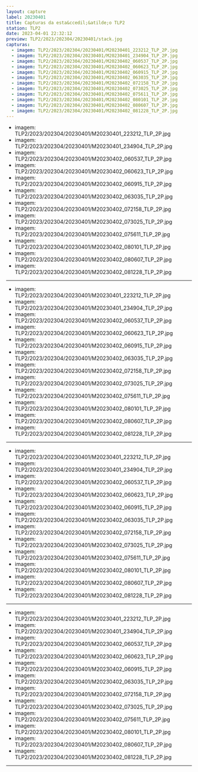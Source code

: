 ```yaml
---
layout: capture
label: 20230401
title: Capturas da esta&ccedil;&atilde;o TLP2
station: TLP2
date: 2023-04-01 22:32:12
preview: TLP2/2023/202304/20230401/stack.jpg
capturas:
  - imagem: TLP2/2023/202304/20230401/M20230401_223212_TLP_2P.jpg
  - imagem: TLP2/2023/202304/20230401/M20230401_234904_TLP_2P.jpg
  - imagem: TLP2/2023/202304/20230401/M20230402_060537_TLP_2P.jpg
  - imagem: TLP2/2023/202304/20230401/M20230402_060623_TLP_2P.jpg
  - imagem: TLP2/2023/202304/20230401/M20230402_060915_TLP_2P.jpg
  - imagem: TLP2/2023/202304/20230401/M20230402_063035_TLP_2P.jpg
  - imagem: TLP2/2023/202304/20230401/M20230402_072158_TLP_2P.jpg
  - imagem: TLP2/2023/202304/20230401/M20230402_073025_TLP_2P.jpg
  - imagem: TLP2/2023/202304/20230401/M20230402_075611_TLP_2P.jpg
  - imagem: TLP2/2023/202304/20230401/M20230402_080101_TLP_2P.jpg
  - imagem: TLP2/2023/202304/20230401/M20230402_080607_TLP_2P.jpg
  - imagem: TLP2/2023/202304/20230401/M20230402_081228_TLP_2P.jpg
---
```

  - imagem: TLP2/2023/202304/20230401/M20230401_223212_TLP_2P.jpg
  - imagem: TLP2/2023/202304/20230401/M20230401_234904_TLP_2P.jpg
  - imagem: TLP2/2023/202304/20230401/M20230402_060537_TLP_2P.jpg
  - imagem: TLP2/2023/202304/20230401/M20230402_060623_TLP_2P.jpg
  - imagem: TLP2/2023/202304/20230401/M20230402_060915_TLP_2P.jpg
  - imagem: TLP2/2023/202304/20230401/M20230402_063035_TLP_2P.jpg
  - imagem: TLP2/2023/202304/20230401/M20230402_072158_TLP_2P.jpg
  - imagem: TLP2/2023/202304/20230401/M20230402_073025_TLP_2P.jpg
  - imagem: TLP2/2023/202304/20230401/M20230402_075611_TLP_2P.jpg
  - imagem: TLP2/2023/202304/20230401/M20230402_080101_TLP_2P.jpg
  - imagem: TLP2/2023/202304/20230401/M20230402_080607_TLP_2P.jpg
  - imagem: TLP2/2023/202304/20230401/M20230402_081228_TLP_2P.jpg
---
  - imagem: TLP2/2023/202304/20230401/M20230401_223212_TLP_2P.jpg
  - imagem: TLP2/2023/202304/20230401/M20230401_234904_TLP_2P.jpg
  - imagem: TLP2/2023/202304/20230401/M20230402_060537_TLP_2P.jpg
  - imagem: TLP2/2023/202304/20230401/M20230402_060623_TLP_2P.jpg
  - imagem: TLP2/2023/202304/20230401/M20230402_060915_TLP_2P.jpg
  - imagem: TLP2/2023/202304/20230401/M20230402_063035_TLP_2P.jpg
  - imagem: TLP2/2023/202304/20230401/M20230402_072158_TLP_2P.jpg
  - imagem: TLP2/2023/202304/20230401/M20230402_073025_TLP_2P.jpg
  - imagem: TLP2/2023/202304/20230401/M20230402_075611_TLP_2P.jpg
  - imagem: TLP2/2023/202304/20230401/M20230402_080101_TLP_2P.jpg
  - imagem: TLP2/2023/202304/20230401/M20230402_080607_TLP_2P.jpg
  - imagem: TLP2/2023/202304/20230401/M20230402_081228_TLP_2P.jpg
---
  - imagem: TLP2/2023/202304/20230401/M20230401_223212_TLP_2P.jpg
  - imagem: TLP2/2023/202304/20230401/M20230401_234904_TLP_2P.jpg
  - imagem: TLP2/2023/202304/20230401/M20230402_060537_TLP_2P.jpg
  - imagem: TLP2/2023/202304/20230401/M20230402_060623_TLP_2P.jpg
  - imagem: TLP2/2023/202304/20230401/M20230402_060915_TLP_2P.jpg
  - imagem: TLP2/2023/202304/20230401/M20230402_063035_TLP_2P.jpg
  - imagem: TLP2/2023/202304/20230401/M20230402_072158_TLP_2P.jpg
  - imagem: TLP2/2023/202304/20230401/M20230402_073025_TLP_2P.jpg
  - imagem: TLP2/2023/202304/20230401/M20230402_075611_TLP_2P.jpg
  - imagem: TLP2/2023/202304/20230401/M20230402_080101_TLP_2P.jpg
  - imagem: TLP2/2023/202304/20230401/M20230402_080607_TLP_2P.jpg
  - imagem: TLP2/2023/202304/20230401/M20230402_081228_TLP_2P.jpg
---
  - imagem: TLP2/2023/202304/20230401/M20230401_223212_TLP_2P.jpg
  - imagem: TLP2/2023/202304/20230401/M20230401_234904_TLP_2P.jpg
  - imagem: TLP2/2023/202304/20230401/M20230402_060537_TLP_2P.jpg
  - imagem: TLP2/2023/202304/20230401/M20230402_060623_TLP_2P.jpg
  - imagem: TLP2/2023/202304/20230401/M20230402_060915_TLP_2P.jpg
  - imagem: TLP2/2023/202304/20230401/M20230402_063035_TLP_2P.jpg
  - imagem: TLP2/2023/202304/20230401/M20230402_072158_TLP_2P.jpg
  - imagem: TLP2/2023/202304/20230401/M20230402_073025_TLP_2P.jpg
  - imagem: TLP2/2023/202304/20230401/M20230402_075611_TLP_2P.jpg
  - imagem: TLP2/2023/202304/20230401/M20230402_080101_TLP_2P.jpg
  - imagem: TLP2/2023/202304/20230401/M20230402_080607_TLP_2P.jpg
  - imagem: TLP2/2023/202304/20230401/M20230402_081228_TLP_2P.jpg
---
